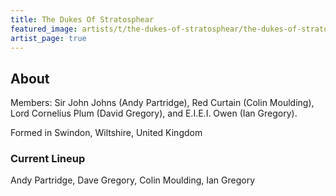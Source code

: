 ```yaml
---
title: The Dukes Of Stratosphear
featured_image: artists/t/the-dukes-of-stratosphear/the-dukes-of-stratosphear.jpg
artist_page: true
---
```

## About

Members: Sir John Johns (Andy Partridge), Red Curtain (Colin Moulding), Lord Cornelius Plum (David Gregory), and E.I.E.I. Owen (Ian Gregory).

Formed in Swindon, Wiltshire, United Kingdom


### Current Lineup

Andy Partridge, Dave Gregory, Colin Moulding, Ian Gregory

